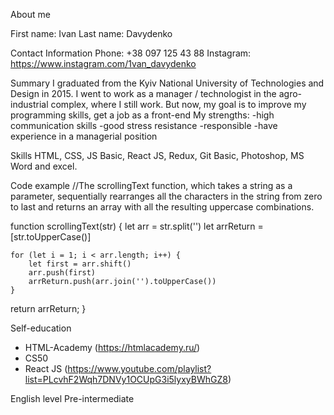 About me

First name: Ivan
Last name: Davydenko

Contact Information
Phone: +38 097 125 43 88
Instagram: https://www.instagram.com/1van_davydenko

Summary
I graduated from the Kyiv National University of Technologies and Design in 2015. 
I went to work as a manager / technologist in the agro-industrial complex, where I still work. 
But now, my goal is to improve my programming skills, get a job as a front-end 
My strengths:
-high communication skills
-good stress resistance
-responsible
-have experience in a managerial position

Skills
HTML, CSS, JS Basic, React JS, Redux, Git Basic,  Photoshop, MS Word and excel.

Code example
//The scrollingText function, which takes a string as a parameter, sequentially rearranges all the characters in the string from zero to last and returns an array with all the resulting uppercase combinations.

function scrollingText(str) {
    let arr = str.split('')
    let arrReturn = [str.toUpperCase()]

    for (let i = 1; i < arr.length; i++) {
        let first = arr.shift()
        arr.push(first)
        arrReturn.push(arr.join('').toUpperCase())
    }    
  return arrReturn;
}


Self-education
- HTML-Academy (https://htmlacademy.ru/)
- CS50
- React JS (https://www.youtube.com/playlist?list=PLcvhF2Wqh7DNVy1OCUpG3i5lyxyBWhGZ8)


English level
Pre-intermediate